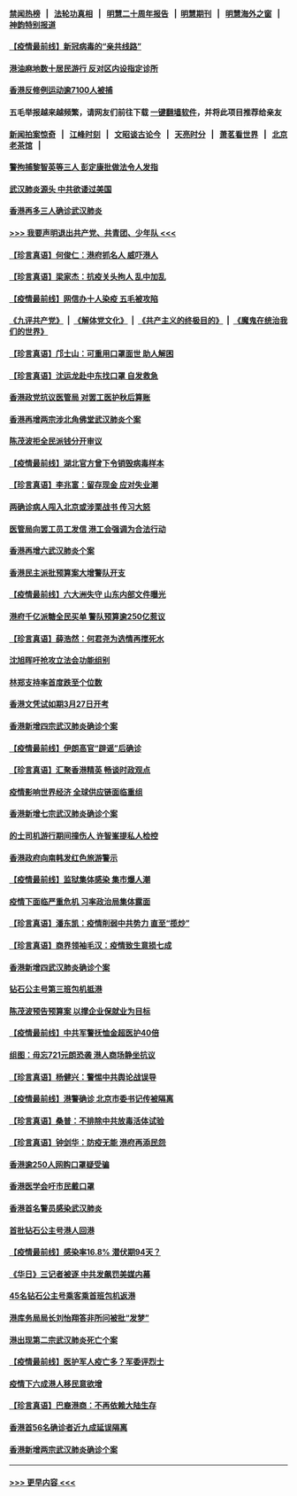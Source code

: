 #### [禁闻热榜](热点新闻.md?=0)  &nbsp;&nbsp;|&nbsp;&nbsp; [法轮功真相](https://github.com/gfw-breaker/truth/blob/master/README.md?=0) &nbsp;&nbsp;|&nbsp;&nbsp; [明慧二十周年报告](https://github.com/gfw-breaker/mh-reports/blob/master/README.md?=0) &nbsp;&nbsp;|&nbsp;&nbsp;[明慧期刊](https://github.com/gfw-breaker/mh-qikan) &nbsp;&nbsp;|&nbsp;&nbsp; [明慧海外之窗](https://github.com/gfw-breaker/mh-news/blob/master/README.md?=0) &nbsp;&nbsp;|&nbsp;&nbsp; [神韵特别报道](https://github.com/gfw-breaker/mh-news/blob/master/shenyun.md?=0)
#### [【疫情最前线】新冠病毒的“亲共线路”](../pages/nsc415/n11907734.md?t=03022002) 
#### [港油麻地数十居民游行 反对区内设指定诊所](../pages/nsc415/n11907900.md?t=03022002) 
#### [香港反修例运动逾7100人被捕](../pages/nsc415/n11907922.md?t=03022002) 
#### 五毛举报越来越频繁，请网友们前往下载 [一键翻墙软件](https://github.com/gfw-breaker/ssr-accounts)，并将此项目推荐给亲友
#### [新闻拍案惊奇](https://github.com/gfw-breaker/banned-news/blob/master/pages/link4.md) &nbsp;&nbsp;|&nbsp;&nbsp; [江峰时刻](https://github.com/gfw-breaker/banned-news/blob/master/pages/link4.md) &nbsp;&nbsp;|&nbsp;&nbsp; [文昭谈古论今](https://github.com/gfw-breaker/banned-news/blob/master/pages/link4.md) &nbsp;&nbsp;|&nbsp;&nbsp; [天亮时分](https://github.com/gfw-breaker/banned-news/blob/master/pages/link4.md) &nbsp;&nbsp;|&nbsp;&nbsp; [萧茗看世界](https://github.com/gfw-breaker/banned-news/blob/master/pages/link4.md) &nbsp;&nbsp;|&nbsp;&nbsp; [北京老茶馆](https://github.com/gfw-breaker/banned-news/blob/master/pages/link4.md) &nbsp;&nbsp;|&nbsp;&nbsp; 
#### [警拘捕黎智英等三人 彭定康批做法令人发指](../pages/nsc415/n11907905.md?t=03022002) 
#### [武汉肺炎源头 中共欲诿过美国](../pages/nsc415/n11907665.md?t=03022002) 
#### [香港再多三人确诊武汉肺炎](../pages/nsc415/n11907846.md?t=03022002) 
#### [>>> 我要声明退出共产党、共青团、少年队 <<<](https://github.com/begood0513/goodnews/blob/master/quit/letter.md) 
#### [【珍言真语】何俊仁：港府抓名人 威吓港人](../pages/nsc415/n11907561.md?t=03022002) 
#### [【珍言真语】梁家杰：抗疫关头拘人 乱中加乱](../pages/nsc415/n11907444.md?t=03022002) 
#### [【疫情最前线】网信办十人染疫 五毛被攻陷](../pages/nsc415/n11903757.md?t=03022002) 
#### [《九评共产党》](https://github.com/begood0513/9ping.md/blob/master/README.md) &nbsp;|&nbsp; [《解体党文化》](../../../../jtdwh.md/blob/master/README.md)  &nbsp;|&nbsp; [《共产主义的终极目的》](../../../../gczydzjmd.md/blob/master/README.md) &nbsp;|&nbsp; [《魔鬼在统治我们的世界》](../../../../mgztzwmdsj.md/blob/master/README.md) 
#### [【珍言真语】邝士山：可重用口罩面世 助人解困](../pages/nsc415/n11903875.md?t=03022002) 
#### [【珍言真语】沈运龙赴中东找口罩 自发救急](../pages/nsc415/n11903291.md?t=03022002) 
#### [香港政党抗议医管局 对罢工医护秋后算账](../pages/nsc415/n11901746.md?t=03022002) 
#### [香港再增两宗涉北角佛堂武汉肺炎个案](../pages/nsc415/n11901737.md?t=03022002) 
#### [陈茂波拒全民派钱分开审议](../pages/nsc415/n11901672.md?t=03022002) 
#### [【疫情最前线】湖北官方曾下令销毁病毒样本](../pages/nsc415/n11901518.md?t=03022002) 
#### [【珍言真语】李兆富：留存现金 应对失业潮](../pages/nsc415/n11901448.md?t=03022002) 
#### [两确诊病人闯入北京或涉栗战书 传习大怒](../pages/nsc415/n11901180.md?t=03022002) 
#### [医管局向罢工员工发信 港工会强调为合法行动](../pages/nsc415/n11898870.md?t=03022002) 
#### [香港再增六武汉肺炎个案](../pages/nsc415/n11898843.md?t=03022002) 
#### [香港民主派批预算案大增警队开支](../pages/nsc415/n11898813.md?t=03022002) 
#### [【疫情最前线】六大洲失守 山东内部文件曝光](../pages/nsc415/n11898455.md?t=03022002) 
#### [港府千亿派糖全民买单 警队预算逾250亿惹议](../pages/nsc415/n11898608.md?t=03022002) 
#### [【珍言真语】薛浩然：何君尧为选情再搅死水](../pages/nsc415/n11898269.md?t=03022002) 
#### [沈旭晖吁抢攻立法会功能组别](../pages/nsc415/n11896084.md?t=03022002) 
#### [林郑支持率首度跌至个位数](../pages/nsc415/n11896058.md?t=03022002) 
#### [香港文凭试如期3月27日开考](../pages/nsc415/n11896055.md?t=03022002) 
#### [香港新增四宗武汉肺炎确诊个案](../pages/nsc415/n11896040.md?t=03022002) 
#### [【疫情最前线】伊朗高官“辟谣”后确诊](../pages/nsc415/n11895902.md?t=03022002) 
#### [【珍言真语】汇聚香港精英 畅谈时政观点](../pages/nsc415/n11895733.md?t=03022002) 
#### [疫情影响世界经济 全球供应链面临重组](../pages/nsc415/n11895634.md?t=03022002) 
#### [香港新增七宗武汉肺炎确诊个案](../pages/nsc415/n11893498.md?t=03022002) 
#### [的士司机游行期间撞伤人 许智峯提私人检控](../pages/nsc415/n11893483.md?t=03022002) 
#### [香港政府向南韩发红色旅游警示](../pages/nsc415/n11893398.md?t=03022002) 
#### [【疫情最前线】监狱集体感染 集市爆人潮](../pages/nsc415/n11893181.md?t=03022002) 
#### [疫情下面临严重危机  习率政治局集体露面](../pages/nsc415/n11893305.md?t=03022002) 
#### [【珍言真语】潘东凯：疫情削弱中共势力 直至“揽炒”](../pages/nsc415/n11892866.md?t=03022002) 
#### [【珍言真语】商界领袖毛汉：疫情致生意损七成](../pages/nsc415/n11890348.md?t=03022002) 
#### [香港新增四武汉肺炎确诊个案](../pages/nsc415/n11890610.md?t=03022002) 
#### [钻石公主号第三班包机抵港](../pages/nsc415/n11890645.md?t=03022002) 
#### [陈茂波预告预算案 以撑企业保就业为目标](../pages/nsc415/n11890574.md?t=03022002) 
#### [【疫情最前线】中共军警抚恤金超医护40倍](../pages/nsc415/n11890458.md?t=03022002) 
#### [组图：毋忘721元朗恐袭 港人商场静坐抗议](../pages/nsc415/n11876882.md?t=03022002) 
#### [【珍言真语】杨健兴：警惕中共舆论战误导](../pages/nsc415/n11888131.md?t=03022002) 
#### [【疫情最前线】港警确诊 北京市委书记传被隔离](../pages/nsc415/n11886872.md?t=03022002) 
#### [【珍言真语】桑普：不排除中共放毒活体试验](../pages/nsc415/n11886832.md?t=03022002) 
#### [【珍言真语】钟剑华：防疫无能 港府再添民怨](../pages/nsc415/n11884504.md?t=03022002) 
#### [香港逾250人网购口罩疑受骗](../pages/nsc415/n11884388.md?t=03022002) 
#### [香港医学会吁市民戴口罩](../pages/nsc415/n11884367.md?t=03022002) 
#### [香港首名警员感染武汉肺炎](../pages/nsc415/n11884357.md?t=03022002) 
#### [首批钻石公主号港人回港](../pages/nsc415/n11884333.md?t=03022002) 
#### [【疫情最前线】感染率16.8% 潜伏期94天？](../pages/nsc415/n11884256.md?t=03022002) 
#### [《华日》三记者被逐 中共发飙罚美媒内幕](../pages/nsc415/n11884184.md?t=03022002) 
#### [45名钻石公主号乘客乘首班包机返港](../pages/nsc415/n11881770.md?t=03022002) 
#### [港库务局局长刘怡翔答非所问被批“发梦”](../pages/nsc415/n11881752.md?t=03022002) 
#### [港出现第二宗武汉肺炎死亡个案](../pages/nsc415/n11881736.md?t=03022002) 
#### [【疫情最前线】医护军人疫亡多？军委评烈士](../pages/nsc415/n11881655.md?t=03022002) 
#### [疫情下六成港人移民意欲增](../pages/nsc415/n11881699.md?t=03022002) 
#### [【珍言真语】巴裔港商：不再依赖大陆生存](../pages/nsc415/n11881126.md?t=03022002) 
#### [香港首56名确诊者近九成延误隔离](../pages/nsc415/n11879079.md?t=03022002) 
#### [香港新增两宗武汉肺炎确诊个案](../pages/nsc415/n11879064.md?t=03022002) 

----
#### [ >>> 更早内容 <<< ](../indexes/nsc415-earlier.md)
